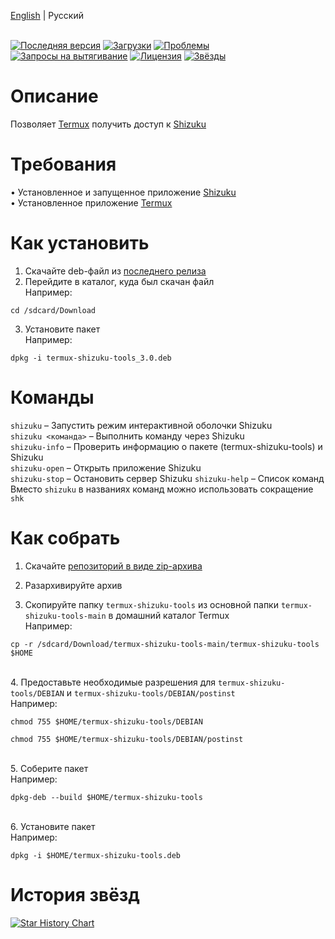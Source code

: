 [English](/README.md) | Русский</br></br>

[![Последняя версия](https://img.shields.io/github/v/release/AlexeiCrystal/termux-shizuku-tools?label=%D0%9F%D0%BE%D1%81%D0%BB%D0%B5%D0%B4%D0%BD%D1%8F%D1%8F%20%D0%B2%D0%B5%D1%80%D1%81%D0%B8%D1%8F)](https://github.com/AlexeiCrystal/termux-shizuku-tools/releases/latest)
[![Загрузки](https://img.shields.io/github/downloads/AlexeiCrystal/termux-shizuku-tools/total?label=%D0%97%D0%B0%D0%B3%D1%80%D1%83%D0%B7%D0%BA%D0%B8)](https://github.com/AlexeiCrystal/termux-shizuku-tools/releases)
[![Проблемы](https://img.shields.io/github/issues/AlexeiCrystal/termux-shizuku-tools?label=%D0%9F%D1%80%D0%BE%D0%B1%D0%BB%D0%B5%D0%BC%D1%8B)](https://github.com/AlexeiCrystal/termux-shizuku-tools/issues)
[![Запросы на вытягивание](https://img.shields.io/github/issues-pr/AlexeiCrystal/termux-shizuku-tools?label=%D0%97%D0%B0%D0%BF%D1%80%D0%BE%D1%81%D1%8B%20%D0%BD%D0%B0%20%D0%B2%D1%8B%D1%82%D1%8F%D0%B3%D0%B8%D0%B2%D0%B0%D0%BD%D0%B8%D0%B5)](https://github.com/AlexeiCrystal/termux-shizuku-tools/pulls)
[![Лицензия](https://img.shields.io/github/license/AlexeiCrystal/termux-shizuku-tools?label=%D0%9B%D0%B8%D1%86%D0%B5%D0%BD%D0%B7%D0%B8%D1%8F)](https://github.com/AlexeiCrystal/termux-shizuku-tools/blob/main/LICENCE.md)
[![Звёзды](https://img.shields.io/github/stars/AlexeiCrystal/termux-shizuku-tools?style=social&label=%D0%97%D0%B2%D1%91%D0%B7%D0%B4%D1%8B)](https://github.com/AlexeiCrystal/termux-shizuku-tools/stargazers)

# Описание
Позволяет [Termux](https://github.com/termux/termux-app) получить доступ к [Shizuku](https://github.com/RikkaApps/Shizuku)

# Требования
• Установленное и запущенное приложение [Shizuku](https://github.com/RikkaApps/Shizuku)
</br>• Установленное приложение [Termux](https://github.com/termux/termux-app)

# Как установить
1. Скачайте deb-файл из [последнего релиза](https://github.com/AlexeiCrystal/termux-shizuku-tools/releases/latest)
2. Перейдите в каталог, куда был скачан файл</br>
Например:</br>
```
cd /sdcard/Download
```
3. Установите пакет</br>
Например:</br>
```
dpkg -i termux-shizuku-tools_3.0.deb
```

# Команды
`shizuku` – Запустить режим интерактивной оболочки Shizuku</br>
`shizuku <команда>` – Выполнить команду через Shizuku</br>
`shizuku-info` – Проверить информацию о пакете (termux-shizuku-tools) и Shizuku</br>
`shizuku-open` – Открыть приложение Shizuku</br>
`shizuku-stop` – Остановить сервер Shizuku
`shizuku-help` – Список команд</br>
Вместо `shizuku` в названиях команд можно использовать сокращение `shk`

# Как собрать
1. Скачайте [репозиторий в виде zip-архива](https://github.com/AlexeiCrystal/termux-shizuku-tools/archive/refs/heads/main.zip)</br>

2. Разархивируйте архив</br>

3. Скопируйте папку `termux-shizuku-tools` из основной папки `termux-shizuku-tools-main` в домашний каталог Termux
</br>Например:</br>
```
cp -r /sdcard/Download/termux-shizuku-tools-main/termux-shizuku-tools $HOME
```

</br>4. Предоставьте необходимые разрешения для `termux-shizuku-tools/DEBIAN` и `termux-shizuku-tools/DEBIAN/postinst`
</br>Например:
```
chmod 755 $HOME/termux-shizuku-tools/DEBIAN
```
```
chmod 755 $HOME/termux-shizuku-tools/DEBIAN/postinst
```

</br>5. Соберите пакет
</br>Например:
```
dpkg-deb --build $HOME/termux-shizuku-tools
```

</br>6. Установите пакет
</br>Например:
```
dpkg -i $HOME/termux-shizuku-tools.deb
```

# История звёзд

[![Star History Chart](https://api.star-history.com/svg?repos=AlexeiCrystal/termux-shizuku-tools&type=Date)](https://www.star-history.com/#AlexeiCrystal/termux-shizuku-tools&Date)
